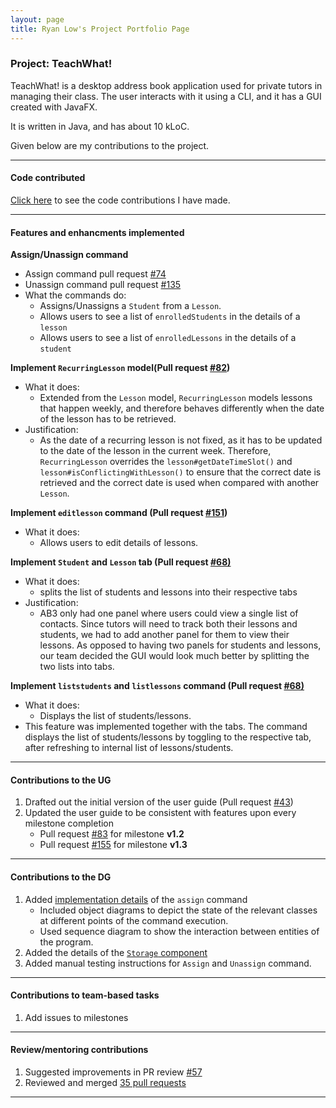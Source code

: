 ```yaml
---
layout: page
title: Ryan Low's Project Portfolio Page
---
```


### Project: TeachWhat!

TeachWhat! is a desktop address book application used for private tutors in managing their class.
The user interacts with it using a CLI, and it has a GUI created with JavaFX.

It is written in Java, and has about 10 kLoC.

Given below are my contributions to the project.

---

#### Code contributed

[Click here](https://nus-cs2103-ay2122s2.github.io/tp-dashboard/?search=Ryan-l98&sort=groupTitle&sortWithin=title&timeframe=commit&mergegroup=&groupSelect=groupByRepos&breakdown=true&checkedFileTypes=docs~functional-code~test-code~other&since=2022-02-18&tabOpen=true&tabType=authorship&tabAuthor=Ryan-L98&tabRepo=AY2122S2-CS2103T-W11-3%2Ftp%5Bmaster%5D&authorshipIsMergeGroup=false&authorshipFileTypes=docs~functional-code~test-code~other&authorshipIsBinaryFileTypeChecked=false) 
to see the code contributions I have made.

---

#### Features and enhancments implemented

**Assign/Unassign command** 

   * Assign command pull request [#74](https://github.com/AY2122S2-CS2103T-W11-3/tp/pull/74)
   * Unassign command pull request [#135](https://github.com/AY2122S2-CS2103T-W11-3/tp/pull/135) 
   * What the commands do:
     * Assigns/Unassigns a `Student` from a `Lesson`.
     * Allows users to see a list of `enrolledStudents` in the details of a `lesson`
     * Allows users to see a list of `enrolledLessons` in the details of a `student`

**Implement `RecurringLesson` model(Pull request [#82](https://github.com/AY2122S2-CS2103T-W11-3/tp/pull/82))**

   * What it does:
       * Extended from the `Lesson` model, `RecurringLesson` models lessons that happen weekly,
         and therefore behaves differently when the date of the lesson has to be retrieved.
   * Justification:
       * As the date of a recurring lesson is not fixed, as it has to be updated to the date of the lesson in the
         current week. Therefore, `RecurringLesson` overrides the `lesson#getDateTimeSlot()`
         and `lesson#isConflictingWithLesson()` to ensure that the correct date is retrieved and the correct date
         is used when compared with another `Lesson`.

**Implement `editlesson` command (Pull request [#151](https://github.com/AY2122S2-CS2103T-W11-3/tp/pull/151))**

   * What it does:
     * Allows users to edit details of lessons.

<div style="page-break-after: always;"></div>

**Implement `Student` and `Lesson` tab (Pull request [#68)](https://github.com/AY2122S2-CS2103T-W11-3/tp/pull/68)**
    
   * What it does:
     * splits the list of students and lessons into their respective tabs
   * Justification:
     * AB3 only had one panel where users could view a single list of contacts. Since tutors will need to track
     both their lessons and students, we had to add another panel for them to view their lessons. As opposed to having 
     two panels for students and lessons, our team decided the GUI would look much better by splitting the two lists into
     tabs.

**Implement `liststudents` and `listlessons` command (Pull request [#68)](https://github.com/AY2122S2-CS2103T-W11-3/tp/pull/68)**

   * What it does:
     * Displays the list of students/lessons.
   * This feature was implemented together with the tabs. The command displays the list of students/lessons
   by toggling to the respective tab, after refreshing to internal list of lessons/students.
  
---

#### Contributions to the UG

1. Drafted out the initial version of the user guide (Pull request [#43](https://github.com/AY2122S2-CS2103T-W11-3/tp/pull/43))
2. Updated the user guide to be consistent with features upon every milestone completion
   * Pull request [#83](https://github.com/AY2122S2-CS2103T-W11-3/tp/pull/83) for milestone **v1.2**  
   * Pull request [#155](https://github.com/AY2122S2-CS2103T-W11-3/tp/pull/155) for milestone **v1.3**

---

#### Contributions to the DG

1. Added [implementation details](https://github.com/jamesyeap/tp/blob/master/docs/DeveloperGuide.md#assign-student-to-lesson) of the `assign` command
   * Included object diagrams to depict the state of the relevant classes at different points of the command execution.
   * Used sequence diagram to show the interaction between entities of the program.
2. Added the details of the [`Storage` component](https://github.com/AY2122S2-CS2103T-W11-3/tp/blob/master/docs/DeveloperGuide.md#storage-component)
3. Added manual testing instructions for `Assign` and `Unassign` command.

---

#### Contributions to team-based tasks

1. Add issues to milestones

---

#### Review/mentoring contributions

1. Suggested improvements in PR review [#57](https://github.com/AY2122S2-CS2103T-W11-3/tp/pull/57)
2. Reviewed and merged [35 pull requests](https://github.com/AY2122S2-CS2103T-W11-3/tp/pulls?q=is%3Apr+reviewed-by%3Aryan-l98+)

--- 
